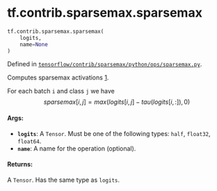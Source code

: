 <div itemscope itemtype="http://developers.google.com/ReferenceObject">
<meta itemprop="name" content="tf.contrib.sparsemax.sparsemax" />
<meta itemprop="path" content="Stable" />
</div>

# tf.contrib.sparsemax.sparsemax

``` python
tf.contrib.sparsemax.sparsemax(
    logits,
    name=None
)
```



Defined in [`tensorflow/contrib/sparsemax/python/ops/sparsemax.py`](https://www.tensorflow.org/code/tensorflow/contrib/sparsemax/python/ops/sparsemax.py).

Computes sparsemax activations [1].

For each batch `i` and class `j` we have
  $$sparsemax[i, j] = max(logits[i, j] - tau(logits[i, :]), 0)$$

[1]: https://arxiv.org/abs/1602.02068

#### Args:

* <b>`logits`</b>: A `Tensor`. Must be one of the following types: `half`, `float32`,
    `float64`.
* <b>`name`</b>: A name for the operation (optional).


#### Returns:

A `Tensor`. Has the same type as `logits`.